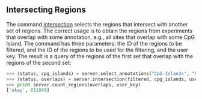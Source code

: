 ## Intersecting Regions

The command [intersection](http://deepblue.mpi-inf.mpg.de/api.html#api-intersection) selects the regions that intersect with another set of regions.
The correct usage is to obtain the regions from experiments that overlap with some annotation, e.g., all sites that overlap with some CpG Island.
The command has three parameters: the ID of the regions to be filtered, and the ID of the regions to be used for the filtering, and the user key. The result is a query of the regions of the first set that overlap with the regions of the second set:

```python
>>> (status, cpg_islands) = server.select_annotations("CpG Islands", "hg19", None, None, None, user_key)
>>> (status, overlaps) = server.intersection(filtered, cpg_islands, user_key)
>>> print server.count_regions(overlaps, user_key)
['okay', 611800]
```
